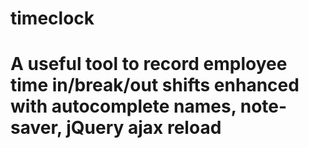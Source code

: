 # timeclock
A useful tool to record employee time in/break/out shifts enhanced with autocomplete names, note-saver, jQuery ajax reload
=======

